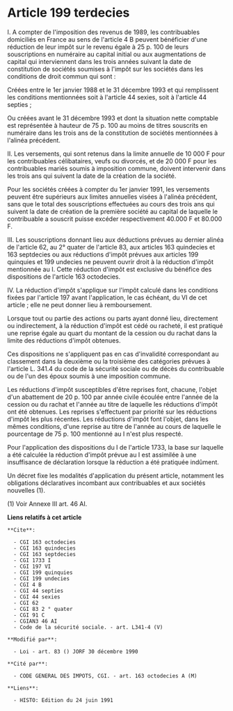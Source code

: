 # Article 199 terdecies

I. A compter de l'imposition des revenus de 1989, les contribuables domiciliés en France au sens de l'article 4 B peuvent
bénéficier d'une réduction de leur impôt sur le revenu égale à 25 p. 100 de leurs souscriptions en numéraire au capital
initial ou aux augmentations de capital qui interviennent dans les trois années suivant la date de constitution de sociétés
soumises à l'impôt sur les sociétés dans les conditions de droit commun qui sont :

Créées entre le 1er janvier 1988 et le 31 décembre 1993 et qui remplissent les conditions mentionnées soit à l'article 44
sexies, soit à l'article 44 septies ;

Ou créées avant le 31 décembre 1993 et dont la situation nette comptable est représentée à hauteur de 75 p. 100 au moins de
titres souscrits en numéraire dans les trois ans de la constitution de sociétés mentionnées à l'alinéa précédent.

II. Les versements, qui sont retenus dans la limite annuelle de 10 000 F pour les contribuables célibataires, veufs ou
divorcés, et de 20 000 F pour les contribuables mariés soumis à imposition commune, doivent intervenir dans les trois ans qui
suivent la date de la création de la société.

Pour les sociétés créées à compter du 1er janvier 1991, les versements peuvent être supérieurs aux limites annuelles visées à
l'alinéa précédent, sans que le total des souscriptions effectuées au cours des trois ans qui suivent la date de création de
la première société au capital de laquelle le contribuable a souscrit puisse excéder respectivement 40.000 F et 80.000 F.

III. Les souscriptions donnant lieu aux déductions prévues au dernier alinéa de l'article 62, au 2° quater de l'article 83,
aux articles 163 quindecies et 163 septdecies ou aux réductions d'impôt prévues aux articles 199 quinquies et 199 undecies ne
peuvent ouvrir droit à la réduction d'impôt mentionnée au I. Cette réduction d'impôt est exclusive du bénéfice des
dispositions de l'article 163 octodecies.

IV. La réduction d'impôt s'applique sur l'impôt calculé dans les conditions fixées par l'article 197 avant l'application, le
cas échéant, du VI de cet article ; elle ne peut donner lieu à remboursement.

Lorsque tout ou partie des actions ou parts ayant donné lieu, directement ou indirectement, à la réduction d'impôt est cédé
ou racheté, il est pratiqué une reprise égale au quart du montant de la cession ou du rachat dans la limite des réductions
d'impôt obtenues.

Ces dispositions ne s'appliquent pas en cas d'invalidité correspondant au classement dans la deuxième ou la troisième des
catégories prévues à l'article L. 341.4 du code de la sécurité sociale ou de décès du contribuable ou de l'un des époux
soumis à une imposition commune.

Les réductions d'impôt susceptibles d'être reprises font, chacune, l'objet d'un abattement de 20 p. 100 par année civile
écoulée entre l'année de la cession ou du rachat et l'année au titre de laquelle les réductions d'impôt ont été obtenues. Les
reprises s'effectuent par priorité sur les réductions d'impôt les plus récentes. Les réductions d'impôt font l'objet, dans
les mêmes conditions, d'une reprise au titre de l'année au cours de laquelle le pourcentage de 75 p. 100 mentionné au I n'est
plus respecté.

Pour l'application des dispositions du I de l'article 1733, la base sur laquelle a été calculée la réduction d'impôt prévue
au I est assimilée à une insuffisance de déclaration lorsque la réduction a été pratiquée indûment.

Un décret fixe les modalités d'application du présent article, notamment les obligations déclaratives incombant aux
contribuables et aux sociétés nouvelles (1).

(1) Voir Annexe III art. 46 AI.

**Liens relatifs à cet article**

	**Cite**:

	  - CGI 163 octodecies
	  - CGI 163 quindecies
	  - CGI 163 septdecies
	  - CGI 1733 I
	  - CGI 197 VI
	  - CGI 199 quinquies
	  - CGI 199 undecies
	  - CGI 4 B
	  - CGI 44 septies
	  - CGI 44 sexies
	  - CGI 62
	  - CGI 83 2 ° quater
	  - CGI 91 C
	  - CGIAN3 46 AI
	  - Code de la sécurité sociale. - art. L341-4 (V)

	**Modifié par**:

	  - Loi - art. 83 () JORF 30 décembre 1990

	**Cité par**:

	  - CODE GENERAL DES IMPOTS, CGI. - art. 163 octodecies A (M)

	**Liens**:

	  - HISTO: Edition du 24 juin 1991
